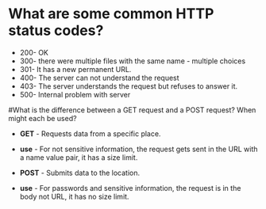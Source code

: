 # What are some common HTTP status codes?

* 200- OK
* 300- there were multiple files with the same name - multiple choices
* 301- It has a new permanent URL.
* 400- The server can not understand the request
* 403- The server understands the request but refuses to answer it.
* 500- Internal problem with server

#What is the difference between a GET request and a POST request? When might each be used?

* **GET** - Requests data from a specific place.
* **use** - For not sensitive information, the request gets sent in the URL with a name value pair, it has a size limit.

* **POST** - Submits data to the location.
* **use** - For passwords and sensitive information, the request is in the body not URL, it has no size limit.
